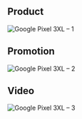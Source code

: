 ## Product
![Google Pixel 3XL – 1](https://user-images.githubusercontent.com/25561979/103768096-72e4bc00-5054-11eb-8b61-f63b941c20c1.png)
## Promotion
![Google Pixel 3XL – 2](https://user-images.githubusercontent.com/25561979/103768121-81cb6e80-5054-11eb-9d32-97bc46b89f40.png)
## Video
![Google Pixel 3XL – 3](https://user-images.githubusercontent.com/25561979/103768129-855ef580-5054-11eb-986f-ce6c6d4e1a10.png)


